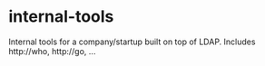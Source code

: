 internal-tools
==============

Internal tools for a company/startup built on top of LDAP. Includes http://who, http://go, ...